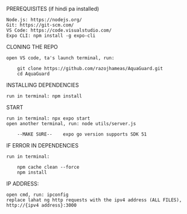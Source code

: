 PREREQUISITES (if hindi pa installed)

	Node.js: https://nodejs.org/
	Git: https://git-scm.com/
	VS Code: https://code.visualstudio.com/
	Expo CLI: npm install -g expo-cli

CLONING THE REPO 

	open VS code, ta's launch terminal, run: 

		git clone https://github.com/razojhameas/AquaGuard.git
		cd AquaGuard

INSTALLING DEPENDENCIES

	run in terminal: npm install

START 

	run in terminal: npx expo start
	open another terminal, run: node utils/server.js 

		--MAKE SURE--    expo go version supports SDK 51

IF ERROR IN DEPENDENCIES

	run in terminal: 

		npm cache clean --force
		npm install

IP ADDRESS:

	open cmd, run: ipconfig
	replace lahat ng http requests with the ipv4 address (ALL FILES), 
	http://{ipv4 address}:3000

